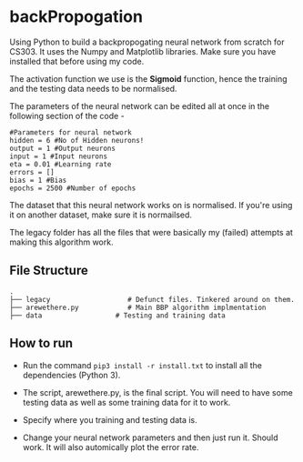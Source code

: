 # backPropogation

Using Python to build a backpropogating neural network from scratch for CS303. It uses the Numpy and Matplotlib libraries. Make sure you have installed that before using my code. 

The activation function we use is the **Sigmoid** function, hence the training and the testing data needs to be normalised.

The parameters of the neural network can be edited all at once in the following section of the code - 
```
#Parameters for neural network
hidden = 6 #No of Hidden neurons!
output = 1 #Output neurons
input = 1 #Input neurons
eta = 0.01 #Learning rate
errors = []
bias = 1 #Bias
epochs = 2500 #Number of epochs
```

The dataset that this neural network works on is normalised. If you're using it on another dataset, make sure it is normailsed.

The legacy folder has all the files that were basically my (failed) attempts at making this algorithm work. 

## File Structure 
    .
    ├── legacy                   # Defunct files. Tinkered around on them.
    ├── arewethere.py            # Main BBP algorithm implmentation
    ├── data                  # Testing and training data

## How to run
- Run the command  ``` pip3 install -r install.txt ``` to install all the dependencies (Python 3).

- The script, arewethere.py, is the final script. You will need to have some testing data as well as some training data for it to work.

- Specify where you training and testing data is.

- Change your neural network parameters and then just run it. Should work. It will also automically plot the error rate.
